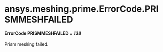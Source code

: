 <a id="ansys-meshing-prime-errorcode-prismmeshfailed"></a>

# ansys.meshing.prime.ErrorCode.PRISMMESHFAILED

<a id="ansys.meshing.prime.ErrorCode.PRISMMESHFAILED"></a>

#### ErrorCode.PRISMMESHFAILED *= 138*

Prism meshing failed.

<!-- !! processed by numpydoc !! -->
